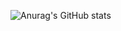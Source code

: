 ![Anurag's GitHub stats](https://github-readme-stats.vercel.app/api?username=K1llf0rce&show_icons=true&theme=tokyonight)
